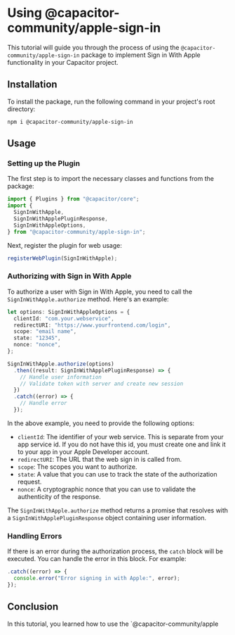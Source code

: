 # Using @capacitor-community/apple-sign-in

This tutorial will guide you through the process of using the `@capacitor-community/apple-sign-in` package to implement Sign in With Apple functionality in your Capacitor project.

## Installation

To install the package, run the following command in your project's root directory:

```shell
npm i @capacitor-community/apple-sign-in
```

## Usage

### Setting up the Plugin

The first step is to import the necessary classes and functions from the package:

```typescript
import { Plugins } from "@capacitor/core";
import {
  SignInWithApple,
  SignInWithApplePluginResponse,
  SignInWithAppleOptions,
} from "@capacitor-community/apple-sign-in";
```

Next, register the plugin for web usage:

```typescript
registerWebPlugin(SignInWithApple);
```

### Authorizing with Sign in With Apple

To authorize a user with Sign in With Apple, you need to call the `SignInWithApple.authorize` method. Here's an example:

```typescript
let options: SignInWithAppleOptions = {
  clientId: "com.your.webservice",
  redirectURI: "https://www.yourfrontend.com/login",
  scope: "email name",
  state: "12345",
  nonce: "nonce",
};

SignInWithApple.authorize(options)
  .then((result: SignInWithApplePluginResponse) => {
    // Handle user information
    // Validate token with server and create new session
  })
  .catch((error) => {
    // Handle error
  });
```

In the above example, you need to provide the following options:

- `clientId`: The identifier of your web service. This is separate from your app service id. If you do not have this id, you must create one and link it to your app in your Apple Developer account.
- `redirectURI`: The URL that the web sign in is called from.
- `scope`: The scopes you want to authorize.
- `state`: A value that you can use to track the state of the authorization request.
- `nonce`: A cryptographic nonce that you can use to validate the authenticity of the response.

The `SignInWithApple.authorize` method returns a promise that resolves with a `SignInWithApplePluginResponse` object containing user information.

### Handling Errors

If there is an error during the authorization process, the `catch` block will be executed. You can handle the error in this block. For example:

```typescript
.catch((error) => {
  console.error("Error signing in with Apple:", error);
});
```

## Conclusion

In this tutorial, you learned how to use the `@capacitor-community/apple